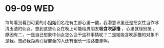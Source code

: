# 09-09 WED

每每看到看到可爱的小姐姐们名花有主都心里一酸，我潜意识里还是把女性当作冰清玉洁的仙女。想到这些仙女在晚上可能给男朋友**吸含吹舔撸** ，心里就怪别扭 。原因有二，一是自己想象中仙女怎么会干这种事情呢？二是她吸含吹舔撸的对象不是我。想必我距离心智健全的人还有很长一段路要走啊。

